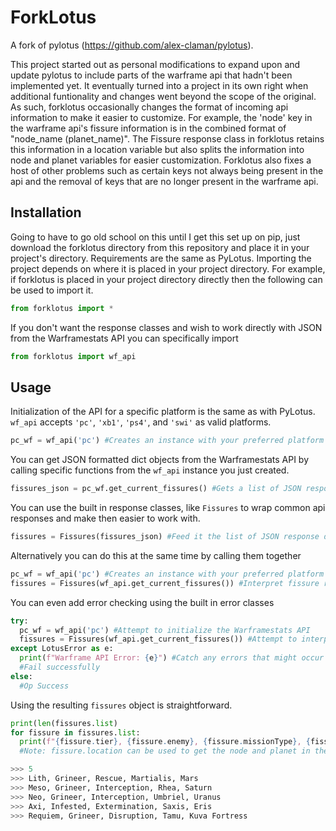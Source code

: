 # ForkLotus
A fork of pylotus (https://github.com/alex-claman/pylotus). 

This project started out as personal modifications to expand upon and update pylotus to include parts of the warframe api that hadn't been implemented yet. It eventually turned into a project in its own right when additional funtionality and changes went beyond the scope of the original. As such, forklotus occasionally changes the format of incoming api information to make it easier to customize. For example, the 'node' key in the warframe api's fissure information is in the combined format of "node_name (planet_name)". The Fissure response class in forklotus retains this information in a location variable but also splits the information into node and planet variables for easier customization. Forklotus also fixes a host of other problems such as certain keys not always being present in the api and the removal of keys that are no longer present in the warframe api.
## Installation
Going to have to go old school on this until I get this set up on pip, just download the forklotus directory from this repository and place it in your project's directory. Requirements are the same as PyLotus. Importing the project depends on where it is placed in your project directory. For example, if forklotus is placed in your project directory directly then the following can be used to import it.
```python
from forklotus import *
```
If you don't want the response classes and wish to work directly with JSON from the Warframestats API you can specifically import
```python
from forklotus import wf_api
```
## Usage
Initialization of the API for a specific platform is the same as with PyLotus. ```wf_api``` accepts ```'pc'```, ```'xb1'```, ```'ps4'```, and ```'swi'``` as valid platforms.
```python
pc_wf = wf_api('pc') #Creates an instance with your preferred platform
```
You can get JSON formatted dict objects from the Warframestats API by calling specific functions from the ```wf_api``` instance you just created.
```python
fissures_json = pc_wf.get_current_fissures() #Gets a list of JSON response dicts
```
You can use the built in response classes, like ```Fissures``` to wrap common api responses and make then easier to work with.
```python
fissures = Fissures(fissures_json) #Feed it the list of JSON response dicts
```
Alternatively you can do this at the same time by calling them together
```python
pc_wf = wf_api('pc') #Creates an instance with your preferred platform
fissures = Fissures(wf_api.get_current_fissures()) #Interpret fissure response JSON from the Warframestats API
```
You can even add error checking using the built in error classes
```python
try:
  pc_wf = wf_api('pc') #Attempt to initialize the Warframestats API
  fissures = Fissures(wf_api.get_current_fissures()) #Attempt to interpret fissure response JSON from Warframestats API
except LotusError as e:
  print(f"Warframe API Error: {e}") #Catch any errors that might occur
  #Fail successfully
else:
  #Op Success
```
Using the resulting ```fissures``` object is straightforward.
```python
print(len(fissures.list)
for fissure in fissures.list:
  print(f"{fissure.tier}, {fissure.enemy}, {fissure.missionType}, {fissure.node}, {fissure.planet}") 
  #Note: fissure.location can be used to get the node and planet in the combined form of "node (planet)"
```
```python
>>> 5
>>> Lith, Grineer, Rescue, Martialis, Mars
>>> Meso, Grineer, Interception, Rhea, Saturn
>>> Neo, Grineer, Interception, Umbriel, Uranus
>>> Axi, Infested, Extermination, Saxis, Eris
>>> Requiem, Grineer, Disruption, Tamu, Kuva Fortress
```
